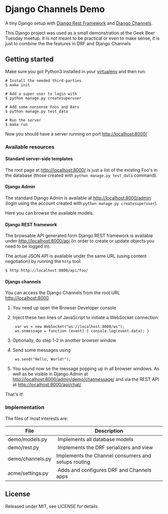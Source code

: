 # Django Channels Demo

A tiny Django setup with
[Django Rest Framework](http://www.django-rest-framework.org/) and
[Django Channels](http://channels.readthedocs.org/en/latest/).

This Django project was used as a small demonstration at the Geek Beer Tuesday
meetup. It is not meant to be practical or even to make sense, it is just to
combine the the features in DRF and Django Channels


## Getting started

Make sure you got Python3 installed in your
[virtualenv](https://docs.python.org/3/library/venv.html) and then run:

    # Install the needed third-parties
    $ make init

    # Add a super user to login with
    $ python manage.py createsuperuser

    # Add some nonsense Foos and Bars
    $ python manage.py test_data

    # Run the server
    $ make run

Now you should have a server running on port
[http://localhost:8000/](http://localhost:8000)


### Available resources

#### Standard server-side templates

The root page at [http://localhost:8000/](http://localhost:8000/) is just a
list of the existing Foo's in the database (those created with
`python manage.py test_data` command).


#### Django Admin

The standard Django Admin is available at
[http://localhost:8000/admin](http://localhost:8000/admin)
(login using the account created with `python manage.py createsuperuser`).

Here you can browse the available models.


#### Django REST framework

The browsable API generated form Django REST framework is available under
[http://localhost:8000/api](http://localhost:8000/api) (in order to create or
update objects you need to be logged in).

The actual JSON API is available under the same URL (using content negotiation)
by running the `http` tool:

    $ http http://localhost:8000/api/foo/


#### Django channels

You can access the Django Channels from the root URL
[http://localhost:8000](http://localhost:8000).

1. You need up open the Browser Developer console

2. Inject these two lines of JavaScript to initiate a WebSocket connection:

        var ws = new WebSocket("ws://localhost:8000/ws");
        ws.onmessage = function (event) { console.log(event.data); }

3. Optionally, do step 1-2 in another browser window

4. Send some messages using

        ws.send("Hello, World!");

5. You sound now se the message popping up in all browser windows. As well as
   be visible in Django Admin at
   [http://localhost:8000/admin/demo/chatmessage/](http://localhost:8000/admin/demo/chatmessage/)
   and via the REST API at [http://localhost:8000/api/chat/](http://localhost:8000/api/chat/)

That's it!


### Implementation

The files of most interests are:

| File              | Description                                         |
| ------------------|-----------------------------------------------------|
| demo/models.py    | Implements all database models                      |
| demo/rest.py      | Implements the DRF serializers and view             |
| demo/channels.py  | Implements the Channel consumers and setups routing |
| acme/settings.py  | Adds and configures DRF and Channels apps           |


## License

Released under MIT, see LICENSE for details
